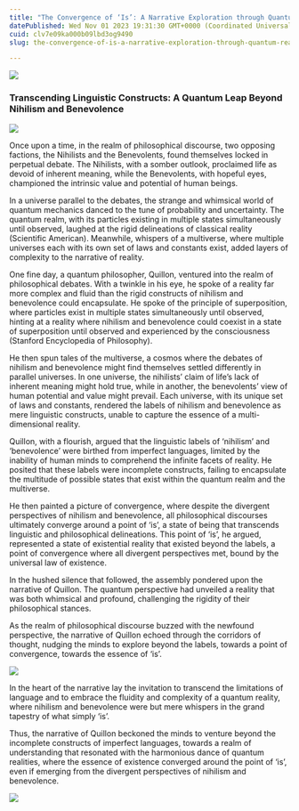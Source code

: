 ```yaml
---
title: "The Convergence of ‘Is’: A Narrative Exploration through Quantum Realities"
datePublished: Wed Nov 01 2023 19:31:30 GMT+0000 (Coordinated Universal Time)
cuid: clv7e09ka000b09lbd3og9490
slug: the-convergence-of-is-a-narrative-exploration-through-quantum-realities-bf53183655fa

---
```


![](https://cdn.hashnode.com/res/hashnode/image/upload/v1713574481842/d5e78d36-6454-40c2-8c60-9ef09c480999.jpeg)

### Transcending Linguistic Constructs: A Quantum Leap Beyond Nihilism and Benevolence

![](https://cdn.hashnode.com/res/hashnode/image/upload/v1713574483180/02ec879a-6b73-4161-a020-6c4efd26c48a.jpeg)

Once upon a time, in the realm of philosophical discourse, two opposing factions, the Nihilists and the Benevolents, found themselves locked in perpetual debate. The Nihilists, with a somber outlook, proclaimed life as devoid of inherent meaning, while the Benevolents, with hopeful eyes, championed the intrinsic value and potential of human beings.

In a universe parallel to the debates, the strange and whimsical world of quantum mechanics danced to the tune of probability and uncertainty. The quantum realm, with its particles existing in multiple states simultaneously until observed, laughed at the rigid delineations of classical reality (Scientific American). Meanwhile, whispers of a multiverse, where multiple universes each with its own set of laws and constants exist, added layers of complexity to the narrative of reality.

One fine day, a quantum philosopher, Quillon, ventured into the realm of philosophical debates. With a twinkle in his eye, he spoke of a reality far more complex and fluid than the rigid constructs of nihilism and benevolence could encapsulate. He spoke of the principle of superposition, where particles exist in multiple states simultaneously until observed, hinting at a reality where nihilism and benevolence could coexist in a state of superposition until observed and experienced by the consciousness (Stanford Encyclopedia of Philosophy).

He then spun tales of the multiverse, a cosmos where the debates of nihilism and benevolence might find themselves settled differently in parallel universes. In one universe, the nihilists’ claim of life’s lack of inherent meaning might hold true, while in another, the benevolents’ view of human potential and value might prevail. Each universe, with its unique set of laws and constants, rendered the labels of nihilism and benevolence as mere linguistic constructs, unable to capture the essence of a multi-dimensional reality.

Quillon, with a flourish, argued that the linguistic labels of ‘nihilism’ and ‘benevolence’ were birthed from imperfect languages, limited by the inability of human minds to comprehend the infinite facets of reality. He posited that these labels were incomplete constructs, failing to encapsulate the multitude of possible states that exist within the quantum realm and the multiverse.

He then painted a picture of convergence, where despite the divergent perspectives of nihilism and benevolence, all philosophical discourses ultimately converge around a point of ‘is’, a state of being that transcends linguistic and philosophical delineations. This point of ‘is’, he argued, represented a state of existential reality that existed beyond the labels, a point of convergence where all divergent perspectives met, bound by the universal law of existence.

In the hushed silence that followed, the assembly pondered upon the narrative of Quillon. The quantum perspective had unveiled a reality that was both whimsical and profound, challenging the rigidity of their philosophical stances.

As the realm of philosophical discourse buzzed with the newfound perspective, the narrative of Quillon echoed through the corridors of thought, nudging the minds to explore beyond the labels, towards a point of convergence, towards the essence of ‘is’.

![](https://cdn.hashnode.com/res/hashnode/image/upload/v1713574485446/c8a77d6e-24a3-466a-bec0-0b58a56710e3.jpeg)

In the heart of the narrative lay the invitation to transcend the limitations of language and to embrace the fluidity and complexity of a quantum reality, where nihilism and benevolence were but mere whispers in the grand tapestry of what simply ‘is’.

Thus, the narrative of Quillon beckoned the minds to venture beyond the incomplete constructs of imperfect languages, towards a realm of understanding that resonated with the harmonious dance of quantum realities, where the essence of existence converged around the point of ‘is’, even if emerging from the divergent perspectives of nihilism and benevolence.

![](https://cdn.hashnode.com/res/hashnode/image/upload/v1713574487108/23b4dce1-f86e-428f-b37f-5f3857f3a5a9.jpeg)